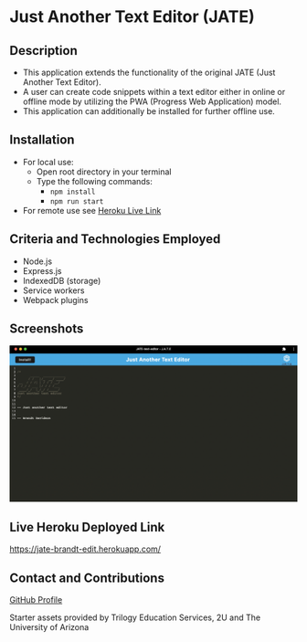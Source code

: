 # Just Another Text Editor (JATE)

## Description

- This application extends the functionality of the original JATE (Just Another Text Editor). 
- A user can create code snippets within a text editor either in online or offline mode by utilizing the PWA (Progress Web Application) model.
- This application can additionally be installed for further offline use. 

## Installation

- For local use:
    - Open root directory in your terminal
    - Type the following commands:
        - `npm install`
        - `npm run start`
- For remote use see [Heroku Live Link](#live-heroku-deployed-link)

## Criteria and Technologies Employed 

- Node.js
- Express.js
- IndexedDB (storage)
- Service workers
- Webpack plugins

## Screenshots 

![ScreenCap](./Assets/Screen%20Shot%202022-08-24%20at%207.43.12%20PM.png)

## Live Heroku Deployed Link

https://jate-brandt-edit.herokuapp.com/

## Contact and Contributions 

[GitHub Profile](https://github.com/BrandtDavidson)

Starter assets provided by Trilogy Education Services, 2U and The University of Arizona 